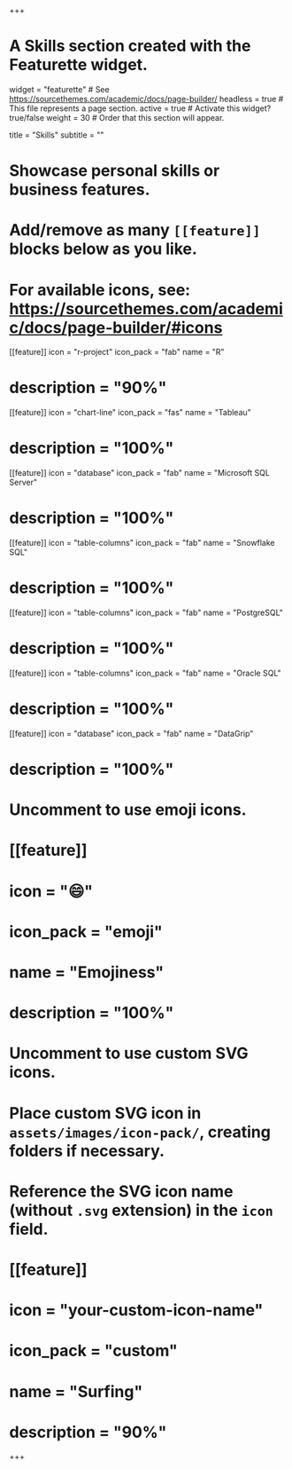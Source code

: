 +++
# A Skills section created with the Featurette widget.
widget = "featurette"  # See https://sourcethemes.com/academic/docs/page-builder/
headless = true  # This file represents a page section.
active = true  # Activate this widget? true/false
weight = 30  # Order that this section will appear.

title = "Skills"
subtitle = ""

# Showcase personal skills or business features.
# 
# Add/remove as many `[[feature]]` blocks below as you like.
# 
# For available icons, see: https://sourcethemes.com/academic/docs/page-builder/#icons

[[feature]]
  icon = "r-project"
  icon_pack = "fab"
  name = "R"
  # description = "90%"
  
[[feature]]
  icon = "chart-line"
  icon_pack = "fas"
  name = "Tableau"
  # description = "100%"  
  
  [[feature]]
  icon = "database"
  icon_pack = "fab"
  name = "Microsoft SQL Server"
  # description = "100%"  
  
  [[feature]]
  icon = "table-columns"
  icon_pack = "fab"
  name = "Snowflake SQL"
  # description = "100%"  
  
  [[feature]]
  icon = "table-columns"
  icon_pack = "fab"
  name = "PostgreSQL"
  # description = "100%"  
  
  [[feature]]
  icon = "table-columns"
  icon_pack = "fab"
  name = "Oracle SQL"
  # description = "100%" 
  
  [[feature]]
  icon = "database"
  icon_pack = "fab"
  name = "DataGrip"
  # description = "100%"  
  
# Uncomment to use emoji icons.
# [[feature]]
#  icon = ":smile:"
#  icon_pack = "emoji"
#  name = "Emojiness"
#  description = "100%"  

# Uncomment to use custom SVG icons.
# Place custom SVG icon in `assets/images/icon-pack/`, creating folders if necessary.
# Reference the SVG icon name (without `.svg` extension) in the `icon` field.
# [[feature]]
#  icon = "your-custom-icon-name"
#  icon_pack = "custom"
#  name = "Surfing"
#  description = "90%"

+++
